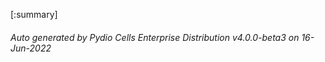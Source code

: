 








[:summary]

###### Auto generated by Pydio Cells Enterprise Distribution v4.0.0-beta3 on 16-Jun-2022
